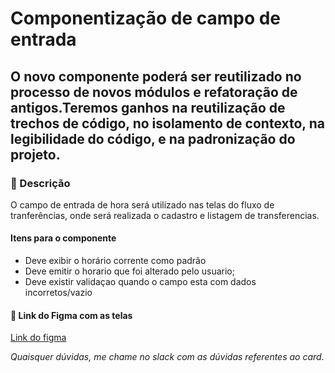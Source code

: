 # Componentização de campo de entrada

## O novo componente poderá ser reutilizado no processo de novos módulos e refatoração de antigos.Teremos ganhos na reutilização de trechos de código, no isolamento de contexto, na legibilidade do código, e na padronização do projeto.

### :pushpin: Descrição
O campo de entrada de hora será utilizado nas telas do fluxo de tranferências, onde será realizada o cadastro e listagem de transferencias.

#### Itens para o componente
- Deve exibir o horário corrente como padrão
- Deve emitir o horario que foi alterado pelo usuario;
- Deve existir validaçao quando o campo esta com dados incorretos/vazio

#### :art:  Link do Figma com as telas

[Link do figma](https://www.figma.com/file/pGtyzO2u6O1zFWfYRspxE8/Venda-entre-filiais?node-id=3008%3A1662)

_Quaisquer dúvidas, me chame no slack com as dúvidas referentes ao card._
